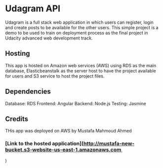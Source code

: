 # Udagram API
  Udagram is a full stack web application in which users can register, login and create posts to be available for the other users. This simple project is a demo to be used to train on deployment process as the final project in Udacity advanced web development track.

## Hosting
  This app is hosted on Amazon web services (AWS) using RDS as the main database, Elasticbeanstalk as the server host to have the project available for users and S3 service to host the project files.

## Dependencies
  Database: RDS
  Frontend: Angular
  Backend: Node.js 
  Testing: Jasmine

## Credits
  THis app was deployed on AWS by Mustafa Mahmoud Ahmed
  
### [Link to the hosted application](http://mustafa-new-bucket.s3-website-us-east-1.amazonaws.com 
)
